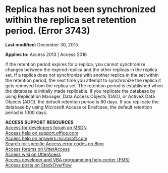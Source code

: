 
# Replica has not been synchronized within the replica set retention period. (Error 3743)

 **Last modified:** December 30, 2015

**Applies to:** Access 2013 | Access 2016

If the retention period expires for a replica, you cannot synchronize changes between the expired replica and the other replicas in the replica set. If a replica does not synchronize with another replica in the set within the retention period, the next time you attempt to synchronize the replica it gets removed from the replica set. The retention period is established when the database is initially made replicable. If you replicate the database by using Replication Manager, Data Access Objects (DAO), or ActiveX Data Objects (ADO), the default retention period is 60 days. If you replicate the database by using Microsoft Access or Briefcase, the default retention period is 1000 days.

 **ACCESS SUPPORT RESOURCES**<br>
[Access for developers forum on MSDN](https://social.msdn.microsoft.com/Forums/office/en-US/home?forum=accessdev)<br>
[Access help on support.office.com](https://support.office.com/search/results?query=Access)<br>
[Access help on answers.microsoft.com](http://answers.microsoft.com/en-us/office/forum/access?page=1&;tab=question&;status=all&;auth=1)<br>
[Search for specific Access error codes on Bing](http://www.bing.com/)<br>
[Access forums on UtterAccess](http://www.utteraccess.com/forum/index.php?act=idx)<br>
[Access wiki on UtterAcess](http://www.utteraccess.com/forum/index.php?act=idx)<br>
[Access developer and VBA programming help center (FMS)](http://www.fmsinc.com/MicrosoftAccess/developer/)<br>
[Access posts on StackOverflow](http://stackoverflow.com/questions/tagged/ms-access)

